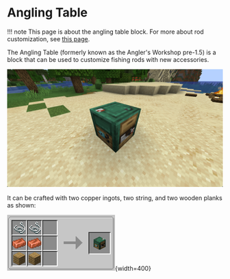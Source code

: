 # Angling Table

!!! note
    This page is about the angling table block. For more about rod customization, see [this page](https://lightning-64.github.io/tide-wiki/mechanics/rod-customization).

The Angling Table (formerly known as the Angler's Workshop pre-1.5) is a block that can be used to customize fishing rods with new accessories.

![angling-table](../assets/images/angling-table.png)

It can be crafted with two copper ingots, two string, and two wooden planks as shown:

![angling-table-recipe](../assets/images/recipes/angling-table.png){width=400}